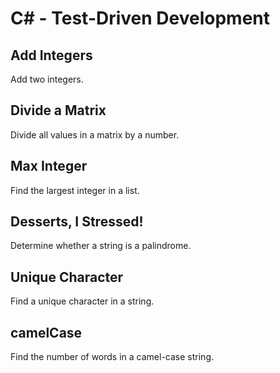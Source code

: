 # C# - Test-Driven Development

## Add Integers
Add two integers.

## Divide a Matrix
Divide all values in a matrix by a number.

## Max Integer
Find the largest integer in a list.

## Desserts, I Stressed!
Determine whether a string is a palindrome.

## Unique Character
Find a unique character in a string.

## camelCase
Find the number of words in a camel-case string.
